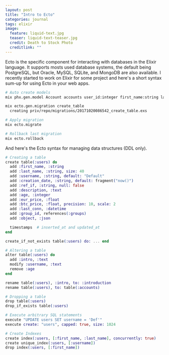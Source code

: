 ```yaml
---
layout: post
title: "Intro to Ecto"
categories: journal
tags: elixir
image:
  feature: liquid-text.jpg
  teaser: liquid-text-teaser.jpg
  credit: Death to Stock Photo
  creditlink: ""
---
```


Ecto is the specific component for interacting with databases in the Elixir language. It supports mosts used database systems, the default being PostgreSQL, but Oracle, MySQL, SQLite, and MongoDB are also available. I recently started to work on Elixir for some project and here's a short syntax sum-up for using Ecto in your web apps.

``` Bash
# Auto create models
mix phx.gen.model Account accounts user_id:integer first_name:string last_name:string

mix ecto.gen.migration create_table
  creating priv/repo/migrations/20171020086542_create_table.exs

# Apply migration
mix ecto.migrate

# Rollback last migration
mix ecto.rollback
```

And here's the Ecto syntax for managing data structures (DDL only).

``` Elixir
# Creating a table
create table(:users) do
  add :first_name, :string
  add :last_name, :string, size: 40
  add :username, :string, default: "Default"
  add :creation_date, :string, default: fragment("now()")
  add :ref_if, :string, null: false
  add :description, :text
  add :age, :integer
  add :eur_price, :float
  add :btc_price, :float, precision: 10, scale: 2
  add :last_conn, :datetime
  add :group_id, references(:groups)
  add :object, :json

  timestamps  # inserted_at and updated_at
end

create_if_not_exists table(:users) do: ... end

# Altering a table
alter table(:users) do
  add :intro, :text
  modify :username, :text
  remove :age
end

rename table(:users), :intro, to: :introduction
rename table(:users), to: table(:accounts)

# Dropping a table
drop table(:users)
drop_if_exists table(:users)

# Execute arbitrary SQL statements
execute "UPDATE users SET username = 'Def'"
execute create: "users", capped: true, size: 1024

# Create Indexes
create index(:users, [:first_name, :last_name], concurrently: true)
create unique_index(:users, [:username])
drop index(:users, [:first_name])
```
